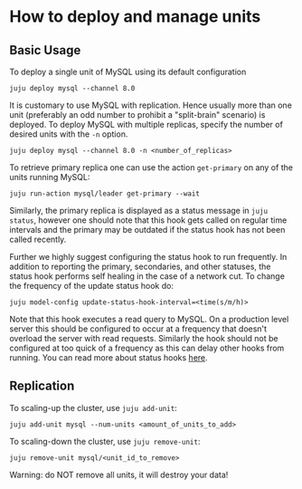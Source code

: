 # How to deploy and manage units

## Basic Usage

To deploy a single unit of MySQL using its default configuration
```shell
juju deploy mysql --channel 8.0
```

It is customary to use MySQL with replication. Hence usually more than one unit (preferably an odd number to prohibit a "split-brain" scenario) is deployed. To deploy MySQL with multiple replicas, specify the number of desired units with the `-n` option.
```shell
juju deploy mysql --channel 8.0 -n <number_of_replicas>
```

To retrieve primary replica one can use the action `get-primary` on any of the units running MySQL:
```shell
juju run-action mysql/leader get-primary --wait
```

Similarly, the primary replica is displayed as a status message in `juju status`, however one should note that this hook gets called on regular time intervals and the primary may be outdated if the status hook has not been called recently.

Further we highly suggest configuring the status hook to run frequently. In addition to reporting the primary, secondaries, and other statuses, the status hook performs self healing in the case of a network cut. To change the frequency of the update status hook do:
```shell
juju model-config update-status-hook-interval=<time(s/m/h)>
```
Note that this hook executes a read query to MySQL. On a production level server this should be configured to occur at a frequency that doesn't overload the server with read requests. Similarly the hook should not be configured at too quick of a frequency as this can delay other hooks from running. You can read more about status hooks [here](https://juju.is/docs/sdk/update-status-event).

## Replication

To scaling-up the cluster, use `juju add-unit`:
```shell
juju add-unit mysql --num-units <amount_of_units_to_add>
```

To scaling-down the cluster, use `juju remove-unit`:
```shell
juju remove-unit mysql/<unit_id_to_remove>
```

Warning: do NOT remove all units, it will destroy your data!